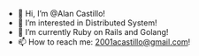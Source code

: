 - 👋 Hi, I’m @Alan Castillo!
- 👀 I’m interested in Distributed System!
- 🌱 I’m currently Ruby on Rails and Golang!
- 📫 How to reach me: 2001acastillo@gmail.com!

<!---
aacastillo/aacastillo is a ✨ special ✨ repository because its `README.md` (this file) appears on your GitHub profile.
You can click the Preview link to take a look at your changes.
--->
